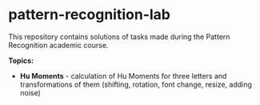 # pattern-recognition-lab

This repository contains solutions of tasks made during the Pattern Recognition academic course.

**Topics:**
* **Hu Moments** - calculation of Hu Moments for three letters and transformations of them (shifting, rotation, font change, resize, adding noise)